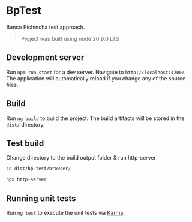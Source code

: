 # BpTest

Banco Pichincha test approach.

> Project was built using node 20.9.0 LTS

## Development server

Run `npm run start` for a dev server. Navigate to `http://localhost:4200/`. The application will automatically reload if you change any of the source files.

## Build

Run `ng build` to build the project. The build artifacts will be stored in the `dist/` directory.

## Test build

Change directory to the build output folder & run http-server

```bash
cd dist/bp-test/browser/

npx http-server
```

## Running unit tests

Run `ng test` to execute the unit tests via [Karma](https://karma-runner.github.io).
